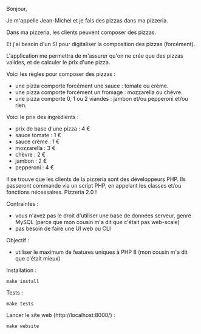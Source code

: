 Bonjour,

Je m'appelle Jean-Michel et je fais des pizzas dans ma pizzeria.

Dans ma pizzeria, les clients peuvent composer des pizzas.

Et j'ai besoin d'un SI pour digitaliser la composition des pizzas (forcément).

L'application me permettra de m'assurer qu'on ne crée que des pizzas valides, et de calculer le prix d'une pizza.

Voici les règles pour composer des pizzas :

- une pizza comporte forcément une sauce : tomate ou crème.
- une pizza comporte forcément un fromage : mozzarella ou chèvre.
- une pizza comporte 0, 1 ou 2 viandes : jambon et/ou pepperoni et/ou rien.

Voici le prix des ingrédients :

- prix de base d'une pizza : 4 €
- sauce tomate : 1 €
- sauce crème : 1 €
- mozzarella : 3 €
- chèvre : 2 €
- jambon : 2 €
- pepperoni : 4 €

Il se trouve que les clients de la pizzeria sont des développeurs PHP.
Ils passeront commande via un script PHP, en appelant les classes et/ou fonctions nécessaires.
Pizzeria 2.0 !

Contraintes :

- vous n'avez pas le droit d'utiliser une base de données serveur, genre MySQL (parce que mon cousin m'a dit que c'était pas web-scale)
- pas besoin de faire une UI web ou CLI

Objectif :

- utiliser le maximum de features uniques à PHP 8 (mon cousin m'a dit que c'était mieux)

Installation :

```
make install
```

Tests :

```
make tests
```

Lancer le site web (http://localhost:8000/) :

```
make website
```

